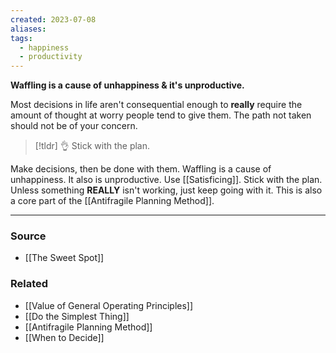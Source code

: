 ```yaml
---
created: 2023-07-08
aliases: 
tags:
  - happiness
  - productivity
---
```

**Waffling is a cause of unhappiness & it's unproductive.**

Most decisions in life aren't consequential enough to **really** require the amount of thought at worry people tend to give them. The path not taken should not be of your concern.

> [!tldr] 👌 Stick with the plan.

Make decisions, then be done with them. Waffling is a cause of unhappiness. It also is unproductive. Use [[Satisficing]]. Stick with the plan. Unless something **REALLY** isn't working, just keep going with it. This is also a core part of the [[Antifragile Planning Method]].

****
### Source
- [[The Sweet Spot]]

### Related
- [[Value of General Operating Principles]] 
- [[Do the Simplest Thing]] 
- [[Antifragile Planning Method]] 
- [[When to Decide]]